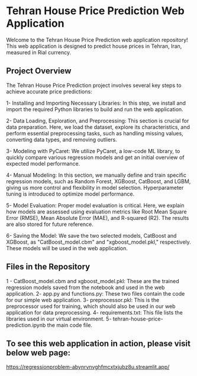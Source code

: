 # Tehran House Price Prediction Web Application

Welcome to the Tehran House Price Prediction web application repository! This web application is designed to predict house prices in Tehran, Iran, measured in Rial currency. 

## Project Overview
The Tehran House Price Prediction project involves several key steps to achieve accurate price predictions:

1- Installing and Importing Necessary Libraries: In this step, we install and import the required Python libraries to build and run the web application.

2- Data Loading, Exploration, and Preprocessing: This section is crucial for data preparation. Here, we load the dataset, explore its characteristics, and perform essential preprocessing tasks, such as handling missing values, converting data types, and removing outliers.

3- Modeling with PyCaret: We utilize PyCaret, a low-code ML library, to quickly compare various regression models and get an initial overview of expected model performance.

4- Manual Modeling: In this section, we manually define and train specific regression models, such as Random Forest, XGBoost, CatBoost, and LGBM, giving us more control and flexibility in model selection. Hyperparameter tuning is introduced to optimize model performance.

5- Model Evaluation: Proper model evaluation is critical. Here, we explain how models are assessed using evaluation metrics like Root Mean Square Error (RMSE), Mean Absolute Error (MAE), and R-squared (R2). The results are also stored for future reference.

6- Saving the Model: We save the two selected models, CatBoost and XGBoost, as "CatBoost_model.cbm" and "xgboost_model.pkl," respectively. These models will be used in the web application.

## Files in the Repository
1 - CatBoost_model.cbm and xgboost_model.pkl: These are the trained regression models saved from the notebook and used in the web application.
2- app.py and functions.py: These two files contain the code for our simple web application.
3- preprocessor.pkl: This is the preprocessor used for training, which should also be used in our web application for data preprocessing.
4- requirements.txt: This file lists the libraries used in our virtual environment.
5- tehran-house-price-prediction.ipynb the main code file.



## To see this web application in action, please visit below web page:
https://regressionproblem-abynrvnvghfmcxtxjubz8u.streamlit.app/
